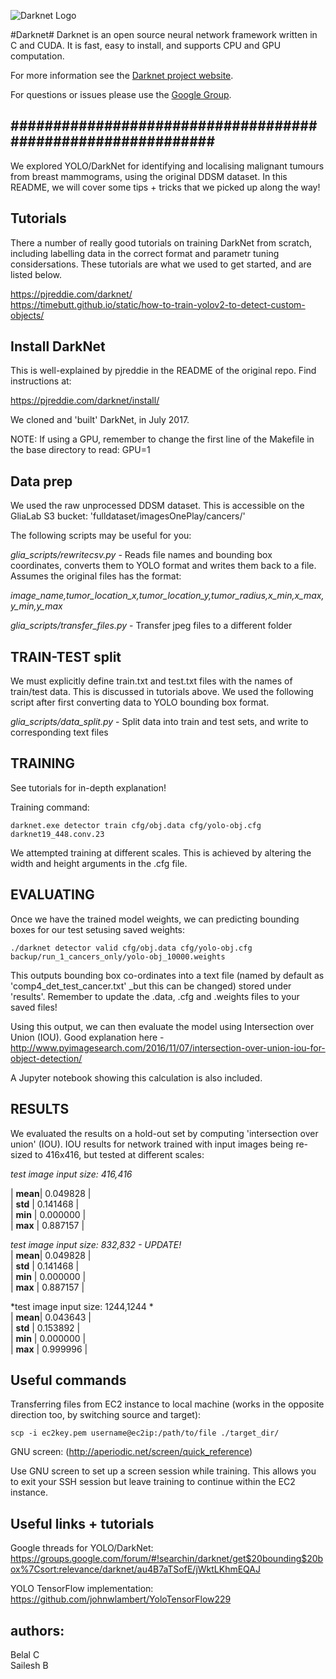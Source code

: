 ![Darknet Logo](http://pjreddie.com/media/files/darknet-black-small.png)

#Darknet#
Darknet is an open source neural network framework written in C and CUDA. It is fast, easy to install, and supports CPU and GPU computation.

For more information see the [Darknet project website](http://pjreddie.com/darknet).

For questions or issues please use the [Google Group](https://groups.google.com/forum/#!forum/darknet).

############################################################
---------------------------------------------------------


We explored YOLO/DarkNet for identifying and localising malignant tumours from breast mammograms, using the original DDSM dataset. In this README, we will cover some tips + tricks that we picked up along the way!

Tutorials
---

There a number of really good tutorials on training DarkNet from scratch, including labelling data in the correct format and parametr tuning considersations. These tutorials are what we used to get started, and are listed below. 

https://pjreddie.com/darknet/  
https://timebutt.github.io/static/how-to-train-yolov2-to-detect-custom-objects/


Install DarkNet
---------------

This is well-explained by pjreddie in the README of the original repo. Find instructions at:

https://pjreddie.com/darknet/install/

We cloned and 'built' DarkNet, in July 2017.

NOTE: If using a GPU, remember to change the first line of the Makefile in the base directory to read: GPU=1  


Data prep
---------

We used the raw unprocessed DDSM dataset. This is accessible on the GliaLab S3 bucket: 'fulldataset/imagesOnePlay/cancers/'

The following scripts may be useful for you:

*glia_scripts/rewritecsv.py* - Reads file names and bounding box coordinates, converts them to YOLO format and writes them back to a file. Assumes the original files has the format: 

*image_name,tumor_location_x,tumor_location_y,tumor_radius,x_min,x_max,y_min,y_max*

*glia_scripts/transfer_files.py* - Transfer jpeg files to a different folder


TRAIN-TEST split
----------------

We must explicitly define train.txt and test.txt files with the names of train/test data. This is discussed in tutorials above. We used the following script after first converting data to YOLO bounding box format.

*glia_scripts/data_split.py* - Split data into train and test sets, and write to corresponding text files


TRAINING
----------------

See tutorials for in-depth explanation! 

Training command: 

`darknet.exe detector train cfg/obj.data cfg/yolo-obj.cfg darknet19_448.conv.23`

We attempted training at different scales. This is achieved by altering the width and height arguments in the .cfg file.

EVALUATING
----------------

Once we have the trained model weights, we can predicting bounding boxes for our test setusing saved weights:

`./darknet detector valid cfg/obj.data cfg/yolo-obj.cfg backup/run_1_cancers_only/yolo-obj_10000.weights`

This outputs bounding box co-ordinates into a text file (named by default as 'comp4_det_test_cancer.txt' _but this can be changed) stored under 'results'. Remember to update the .data, .cfg and .weights files to your saved files!

Using this output, we can then evaluate the model using Intersection over Union (IOU). Good explanation here -   http://www.pyimagesearch.com/2016/11/07/intersection-over-union-iou-for-object-detection/

A Jupyter notebook showing this calculation is also included. 

RESULTS
---------

We evaluated the results on a hold-out set by computing 'intersection over union' (IOU). IOU results for network trained with input images being re-sized to 416x416, but tested at different scales:

*test image input size: 416,416*     

| **mean**|  0.049828  |  
| **std** |  0.141468  |   
| **min** |  0.000000  |  
| **max** |  0.887157  |  

*test image input size: 832,832  -  UPDATE!*  
| **mean**|  0.049828  |  
| **std** |  0.141468  |   
| **min** |  0.000000  |  
| **max** |  0.887157  | 

*test image input size: 1244,1244 *  
| **mean**|  0.043643  |  
| **std** |  0.153892  |   
| **min** |  0.000000  |  
| **max** |  0.999996  | 
  
Useful commands
---------------

Transferring files from EC2 instance to local machine (works in the opposite direction too, by switching source and target):  

`scp -i ec2key.pem username@ec2ip:/path/to/file ./target_dir/`

GNU screen:  (http://aperiodic.net/screen/quick_reference)

Use GNU screen to set up a screen session while training. This allows you to exit your SSH session but leave training to continue within the EC2 instance.


Useful links + tutorials
-------------------------

Google threads for YOLO/DarkNet: https://groups.google.com/forum/#!searchin/darknet/get$20bounding$20box%7Csort:relevance/darknet/au4B7aTSofE/jWktLKhmEQAJ

YOLO TensorFlow implementation: 
https://github.com/johnwlambert/YoloTensorFlow229


authors: 
---------
Belal C  
Sailesh B
